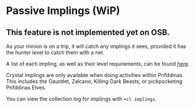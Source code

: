 # Passive Implings \(WiP\)

## This feature is not implemented yet on OSB.

As your minion is on a trip, it will catch any implings it sees, provided it has the hunter level to catch them with a net.

A list of each impling, as well as their level requirements, can be found [here](https://oldschool.runescape.wiki/w/Impling#Implings).

Crystal implings are only available when doing activities within Prifddinas. This includes the Gauntlet, Zalcano, Killing Dark Beasts, or pickpocketing Prifddinas Elves.

You can view the collection log for implings with `+cl implings`.

